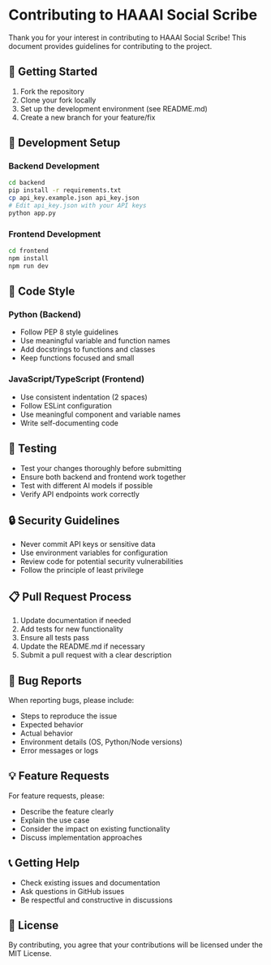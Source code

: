 # Contributing to HAAAI Social Scribe

Thank you for your interest in contributing to HAAAI Social Scribe! This document provides guidelines for contributing to the project.

## 🚀 Getting Started

1. Fork the repository
2. Clone your fork locally
3. Set up the development environment (see README.md)
4. Create a new branch for your feature/fix

## 🔧 Development Setup

### Backend Development
```bash
cd backend
pip install -r requirements.txt
cp api_key.example.json api_key.json
# Edit api_key.json with your API keys
python app.py
```

### Frontend Development
```bash
cd frontend
npm install
npm run dev
```

## 📝 Code Style

### Python (Backend)
- Follow PEP 8 style guidelines
- Use meaningful variable and function names
- Add docstrings to functions and classes
- Keep functions focused and small

### JavaScript/TypeScript (Frontend)
- Use consistent indentation (2 spaces)
- Follow ESLint configuration
- Use meaningful component and variable names
- Write self-documenting code

## 🧪 Testing

- Test your changes thoroughly before submitting
- Ensure both backend and frontend work together
- Test with different AI models if possible
- Verify API endpoints work correctly

## 🔒 Security Guidelines

- Never commit API keys or sensitive data
- Use environment variables for configuration
- Review code for potential security vulnerabilities
- Follow the principle of least privilege

## 📋 Pull Request Process

1. Update documentation if needed
2. Add tests for new functionality
3. Ensure all tests pass
4. Update the README.md if necessary
5. Submit a pull request with a clear description

## 🐛 Bug Reports

When reporting bugs, please include:
- Steps to reproduce the issue
- Expected behavior
- Actual behavior
- Environment details (OS, Python/Node versions)
- Error messages or logs

## 💡 Feature Requests

For feature requests, please:
- Describe the feature clearly
- Explain the use case
- Consider the impact on existing functionality
- Discuss implementation approaches

## 📞 Getting Help

- Check existing issues and documentation
- Ask questions in GitHub issues
- Be respectful and constructive in discussions

## 📄 License

By contributing, you agree that your contributions will be licensed under the MIT License. 